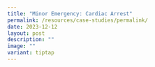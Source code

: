 ```yaml
---
title: "Minor Emergency: Cardiac Arrest"
permalink: /resources/case-studies/permalink/
date: 2023-12-12
layout: post
description: ""
image: ""
variant: tiptap
---
```

